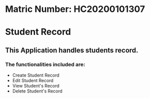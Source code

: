 # Matric Number: HC20200101307

# Student Record
## This Application handles students record.
### The functionalities included are:
- Create Student Record
- Edit Student Record
- View Student's Record
- Delete Student's Record

